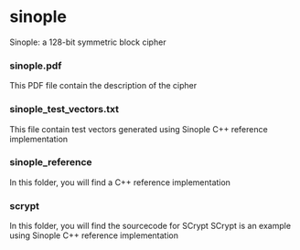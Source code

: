 # sinople
Sinople: a 128-bit symmetric block cipher


### sinople.pdf
This PDF file contain the description of the cipher


### sinople_test_vectors.txt
This file contain test vectors generated using Sinople C++ reference implementation


### sinople_reference
In this folder, you will find a C++ reference implementation


### scrypt
In this folder, you will find the sourcecode for SCrypt
SCrypt is an example using Sinople C++ reference implementation
